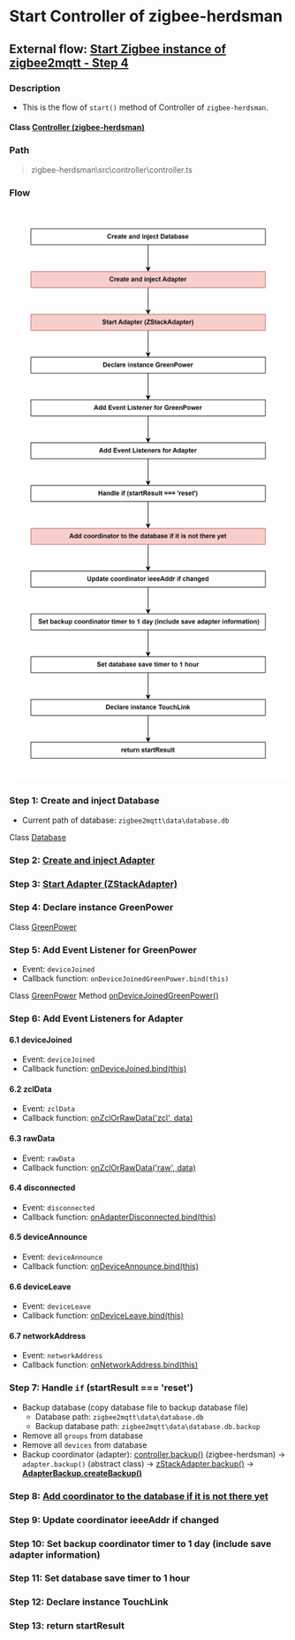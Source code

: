 # Start Controller of zigbee-herdsman 

## External flow: [Start Zigbee instance of zigbee2mqtt - Step 4](...)

### Description
- This is the flow of `start()` method of Controller of `zigbee-herdsman`.
  
#### Class [Controller (zigbee-herdsman)](...)

### Path
> zigbee-herdsman\src\controller\controller.ts

### Flow

<img src="../images/5_3_4_start_controller_of_zigbee-herdsman.png" width="550"/>

### Step 1: Create and inject Database
- Current path of database: `zigbee2mqtt\data\database.db`

Class [Database]()

### Step 2: [Create and inject Adapter](5_3_4_2_create_and_inject_adapter.md)

### Step 3: [Start Adapter (ZStackAdapter)](5_3_4_3_start_adapter_(zstackadapter).md)

### Step 4: Declare instance GreenPower

Class [GreenPower](...)

### Step 5: Add Event Listener for GreenPower
- Event: `deviceJoined`
- Callback function: `onDeviceJoinedGreenPower.bind(this)`

Class [GreenPower]()
Method [onDeviceJoinedGreenPower()]()

### Step 6: Add Event Listeners for Adapter
#### 6.1 deviceJoined
- Event: `deviceJoined`
- Callback function: [onDeviceJoined.bind(this)]()
#### 6.2 zclData
- Event: `zclData`
- Callback function: [onZclOrRawData('zcl', data)]()
#### 6.3 rawData
- Event: `rawData`
- Callback function: [onZclOrRawData('raw', data)]()
#### 6.4 disconnected
- Event: `disconnected`
- Callback function: [onAdapterDisconnected.bind(this)]()
#### 6.5 deviceAnnounce
- Event: `deviceAnnounce`
- Callback function: [onDeviceAnnounce.bind(this)]()
#### 6.6 deviceLeave
- Event: `deviceLeave`
- Callback function: [onDeviceLeave.bind(this)]()
#### 6.7 networkAddress
- Event: `networkAddress`
- Callback function: [onNetworkAddress.bind(this)]()

### Step 7: Handle `if` (startResult === 'reset')
- Backup database (copy database file to backup database file)
  - Database path: `zigbee2mqtt\data\database.db`
  - Backup database path: `zigbee2mqtt\data\database.db.backup`
- Remove all `groups` from database
- Remove all `devices` from database
- Backup coordinator (adapter): [controller.backup()]() (zigbee-herdsman) &rarr; `adapter.backup()` (abstract class) &rarr; [zStackAdapter.backup()]() &rarr; **[AdapterBackup.createBackup()]()**

### Step 8: [Add coordinator to the database if it is not there yet](5_3_4_8_add_coordinator_to_the_database_if_it_is_not_there_yet.md)

### Step 9: Update coordinator ieeeAddr if changed

### Step 10:  Set backup coordinator timer to 1 day (include save adapter information)

### Step 11: Set database save timer to 1 hour

### Step 12: Declare instance TouchLink

### Step 13: return startResult
